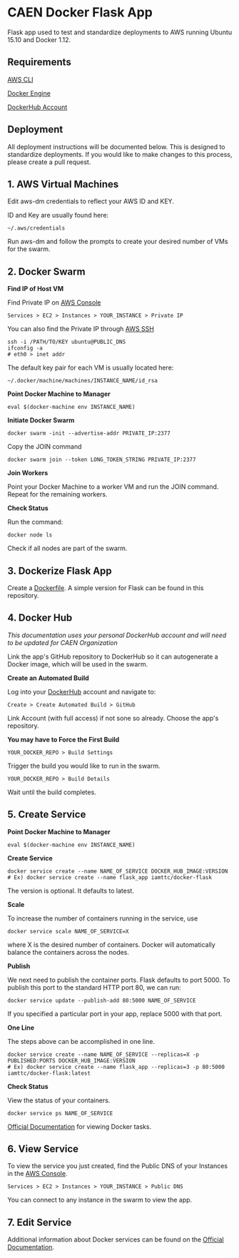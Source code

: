 # CAEN Docker Flask App

Flask app used to test and standardize deployments to AWS running Ubuntu 15.10 and Docker 1.12.

## Requirements

[AWS CLI](https://aws.amazon.com/cli/)

[Docker Engine](https://docs.docker.com/engine/installation/)

[DockerHub Account](https://hub.docker.com/)


## Deployment

All deployment instructions will be documented below. This is designed to
standardize deployments. If you would like to make changes to this process,
please create a pull request.


## 1. AWS Virtual Machines

Edit aws-dm credentials to reflect your AWS ID and KEY.

ID and Key are usually found here:
```
~/.aws/credentials
```
Run aws-dm and follow the prompts to create your desired number of VMs for the swarm.


## 2. Docker Swarm

__Find IP of Host VM__


Find Private IP on [AWS Console](https://michigan-engineering.signin.aws.amazon.com/console)

```
Services > EC2 > Instances > YOUR_INSTANCE > Private IP
```
You can also find the Private IP through [AWS SSH](http://docs.aws.amazon.com/AWSEC2/latest/UserGuide/AccessingInstancesLinux.html)

```
ssh -i /PATH/TO/KEY ubuntu@PUBLIC_DNS
ifconfig -a
# eth0 > inet addr
```

The default key pair for each VM is usually located here:
```
~/.docker/machine/machines/INSTANCE_NAME/id_rsa
```

__Point Docker Machine to Manager__

```
eval $(docker-machine env INSTANCE_NAME)
```

__Initiate Docker Swarm__

```
docker swarm -init --advertise-addr PRIVATE_IP:2377
```
Copy the JOIN command

```
docker swarm join --token LONG_TOKEN_STRING PRIVATE_IP:2377
```

__Join Workers__

Point your Docker Machine to a worker VM and run the JOIN command. Repeat for the remaining workers.

__Check Status__

Run the command:
```
docker node ls
```
Check if all nodes are part of the swarm.


## 3. Dockerize Flask App

Create a [Dockerfile](https://docs.docker.com/engine/reference/builder/). A simple version for Flask can be found in this repository.


## 4. Docker Hub

*This documentation uses your personal DockerHub account and will need to be updated for CAEN Organization*

Link the app's GitHub repository to DockerHub so it can autogenerate
a Docker image, which will be used in the swarm.

__Create an Automated Build__

Log into your [DockerHub](https://hub.docker.com/) account and navigate to:

```
Create > Create Automated Build > GitHub
```
Link Account (with full access) if not sone so already.
Choose the app's repository.

__You may have to Force the First Build__

```
YOUR_DOCKER_REPO > Build Settings
```
Trigger the build you would like to run in the swarm.
```
YOUR_DOCKER_REPO > Build Details
```
Wait until the build completes.


## 5. Create Service

__Point Docker Machine to Manager__

```
eval $(docker-machine env INSTANCE_NAME)
```

__Create Service__

```
docker service create --name NAME_OF_SERVICE DOCKER_HUB_IMAGE:VERSION
# Ex) docker service create --name flask_app iamttc/docker-flask
```
The version is optional. It defaults to latest.

__Scale__

To increase the number of containers running in the service, use
```
docker service scale NAME_OF_SERVICE=X
```
where X is the desired number of containers. Docker will automatically balance the containers across the nodes.

__Publish__

We next need to publish the container ports. Flask defaults to port 5000.
To publish this port to the standard HTTP port 80, we can run:
```
docker service update --publish-add 80:5000 NAME_OF_SERVICE
```
If you specified a particular port in your app, replace 5000 with that port.

__One Line__

The steps above can be accomplished in one line.
```
docker service create --name NAME_OF_SERVICE --replicas=X -p PUBLISHED:PORTS DOCKER_HUB_IMAGE:VERSION
# Ex) docker service create --name flask_app --replicas=3 -p 80:5000 iamttc/docker-flask:latest
```

__Check Status__

View the status of your containers.
```
docker service ps NAME_OF_SERVICE
```
[Official Documentation](https://docs.docker.com/engine/reference/commandline/service_ps/)
for viewing Docker tasks.


## 6. View Service

To view the service you just created, find the Public DNS of your Instances in the [AWS Console](https://michigan-engineering.signin.aws.amazon.com/console).
```
Services > EC2 > Instances > YOUR_INSTANCE > Public DNS
```
You can connect to any instance in the swarm to view the app.


## 7. Edit Service

Additional information about Docker services can be found on the [Official Documentation](https://docs.docker.com/engine/reference/commandline/service_create/).
